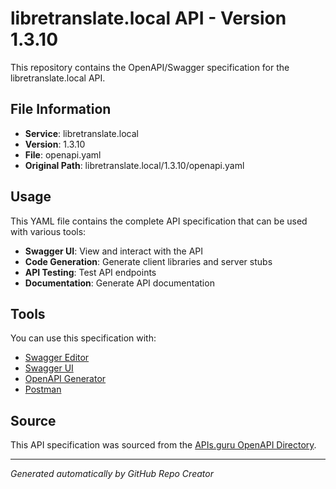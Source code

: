 # libretranslate.local API - Version 1.3.10

This repository contains the OpenAPI/Swagger specification for the libretranslate.local API.

## File Information

- **Service**: libretranslate.local
- **Version**: 1.3.10
- **File**: openapi.yaml
- **Original Path**: libretranslate.local/1.3.10/openapi.yaml

## Usage

This YAML file contains the complete API specification that can be used with various tools:

- **Swagger UI**: View and interact with the API
- **Code Generation**: Generate client libraries and server stubs
- **API Testing**: Test API endpoints
- **Documentation**: Generate API documentation

## Tools

You can use this specification with:

- [Swagger Editor](https://editor.swagger.io/)
- [Swagger UI](https://swagger.io/tools/swagger-ui/)
- [OpenAPI Generator](https://openapi-generator.tech/)
- [Postman](https://www.postman.com/)

## Source

This API specification was sourced from the [APIs.guru OpenAPI Directory](https://github.com/APIs-guru/openapi-directory).

---

*Generated automatically by GitHub Repo Creator*
